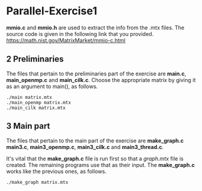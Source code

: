 # Parallel-Exercise1

**mmio.c** and **mmio.h** are used to extract the info from the .mtx files.
The source code is given in the following link that you provided.
https://math.nist.gov/MatrixMarket/mmio-c.html

## **2 Preliminaries**
The files that pertain to the preliminaries part of the exercise are
**main.c**, **main_openmp.c** and **main_cilk.c**. Choose the appropriate 
matrix by giving it as an argument to main(), as follows.

```
./main matrix.mtx
./main_openmp matrix.mtx
./main_cilk matrix.mtx
```
## **3 Main part**
The files that pertain to the main part of the exercise are **make_graph.c**
**main3.c**, **main3_openmp.c**, **main3_cilk.c** and **main3_thread.c**.

It's vital that the **make_graph.c** file is run first so that a *graph.mtx*
file is created. The remaining programs use that as their input.
The **make_graph.c** works like the previous ones, as follows.
```
./make_graph matrix.mtx
```
